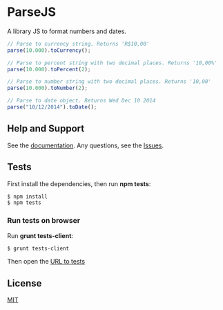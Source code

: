 # ParseJS
A library JS to format numbers and dates.

```js
// Parse to currency string. Returns 'R$10,00'
parse(10.000).toCurrency();

// Parse to percent string with two decimal places. Returns '10,00%'
parse(10.000).toPercent(2);

// Parse to number string with two decimal places. Returns '10,00'
parse(10.000).toNumber(2);

// Parse to date object. Returns Wed Dec 10 2014
parse("10/12/2014").toDate();
```
## Help and Support
   See the [documentation](https://github.com/le17i/ParseJS/wiki).
   Any questions, see the [Issues](https://github.com/le17i/ParseJS/issues).

## Tests
   First install the dependencies, then run **npm tests**:

```bash
$ npm install
$ npm tests
```

### Run tests on browser
   Run **grunt tests-client**:

```bash
$ grunt tests-client
```
   Then open the [URL to tests](http://localhost:5000/tests/)

## License
   [MIT](LICENSE)
